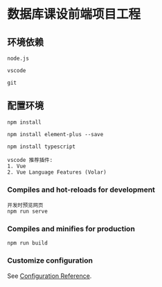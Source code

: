 # 数据库课设前端项目工程

## 环境依赖
```
node.js

vscode

git
```

## 配置环境
```
npm install

npm install element-plus --save

npm install typescript

vscode 推荐插件:
1. Vue
2. Vue Language Features (Volar)
```

### Compiles and hot-reloads for development
```
开发时预览网页
npm run serve
```

### Compiles and minifies for production
```
npm run build
```

### Customize configuration
See [Configuration Reference](https://cli.vuejs.org/config/).
